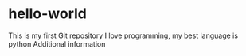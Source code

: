 # hello-world
This is my first Git repository
I love programming, my best language is python
Additional information
